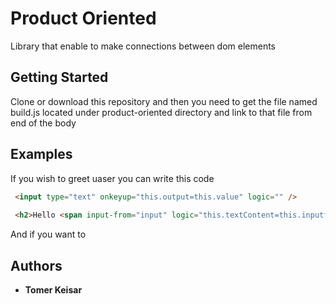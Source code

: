 # Product Oriented

Library that enable to make connections between dom elements 

## Getting Started
Clone or download this repository and then you need to get the file named
build.js located under product-oriented directory  and link to that file from end of the body

## Examples
If you wish to greet uaser you can write this code
```html
 <input type="text" onkeyup="this.output=this.value" logic="" />
  
 <h2>Hello <span input-from="input" logic="this.textContent=this.inputfield"></span></h2>
```
And if you want to 

## Authors

* **Tomer Keisar** 


